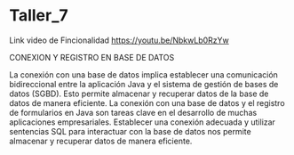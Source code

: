 # Taller_7
Link video de Fincionalidad 
https://youtu.be/NbkwLb0RzYw

CONEXION Y REGISTRO EN BASE DE DATOS


La conexión con una base de datos implica establecer una comunicación bidireccional entre la aplicación Java y el sistema de gestión de bases de datos (SGBD). Esto permite almacenar y recuperar datos de la base de datos de manera eficiente.
La conexión con una base de datos y el registro de formularios en Java son tareas clave en el desarrollo de muchas aplicaciones empresariales. Establecer una conexión adecuada y utilizar sentencias SQL para interactuar con la base de datos nos permite almacenar y recuperar datos de manera eficiente.
